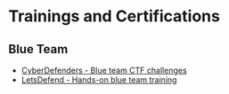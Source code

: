 # Trainings and Certifications

## Blue Team
- [CyberDefenders - Blue team CTF challenges](https://cyberdefenders.org/blueteam-ctf-challenges/)
- [LetsDefend - Hands-on blue team training](https://letsdefend.io/)
